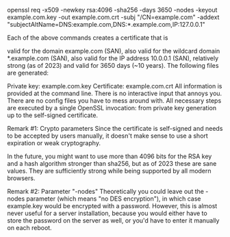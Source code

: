 openssl req -x509 -newkey rsa:4096 -sha256 -days 3650 -nodes -keyout example.com.key -out example.com.crt -subj "/CN=example.com"  -addext "subjectAltName=DNS:example.com,DNS:*.example.com,IP:127.0.0.1"

Each of the above commands creates a certificate that is

valid for the domain example.com (SAN),
also valid for the wildcard domain *.example.com (SAN),
also valid for the IP address 10.0.0.1 (SAN),
relatively strong (as of 2023) and
valid for 3650 days (~10 years).
The following files are generated:

Private key: example.com.key
Certificate: example.com.crt
All information is provided at the command line. There is no interactive input that annoys you. There are no config files you have to mess around with. All necessary steps are executed by a single OpenSSL invocation: from private key generation up to the self-signed certificate.

Remark #1: Crypto parameters
Since the certificate is self-signed and needs to be accepted by users manually, it doesn't make sense to use a short expiration or weak cryptography.

In the future, you might want to use more than 4096 bits for the RSA key and a hash algorithm stronger than sha256, but as of 2023 these are sane values. They are sufficiently strong while being supported by all modern browsers.

Remark #2: Parameter "-nodes"
Theoretically you could leave out the -nodes parameter (which means "no DES encryption"), in which case example.key would be encrypted with a password. However, this is almost never useful for a server installation, because you would either have to store the password on the server as well, or you'd have to enter it manually on each reboot.
